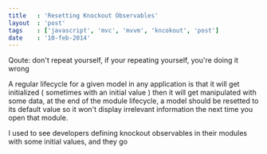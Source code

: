 ```yaml
---
title 	: 'Resetting Knockout Observables'
layout	: 'post'
tags	: ['javascript', 'mvc', 'mvvm', 'kncokout', 'post']
date    : '10-feb-2014'
---
```


Qoute: don't repeat yourself, if your repeating yourself, you're doing it wrong

A regular lifecycle for a given model in any application is that it will get initialized ( sometimes with an initial value )
then it will get manipulated with some data, at the end of the module lifecycle, a model should be resetted to its default value so it won't display irrelevant information the next time you open that module.

I used to see developers defining knockout observables in their modules with some initial values, and they go 